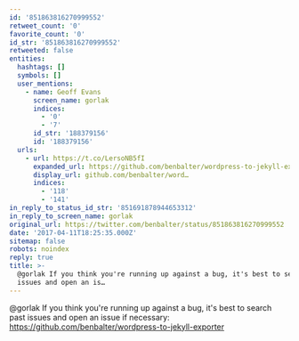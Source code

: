 ```yaml
---
id: '851863816270999552'
retweet_count: '0'
favorite_count: '0'
id_str: '851863816270999552'
retweeted: false
entities:
  hashtags: []
  symbols: []
  user_mentions:
    - name: Geoff Evans
      screen_name: gorlak
      indices:
        - '0'
        - '7'
      id_str: '188379156'
      id: '188379156'
  urls:
    - url: https://t.co/LersoNB5fI
      expanded_url: https://github.com/benbalter/wordpress-to-jekyll-exporter
      display_url: github.com/benbalter/word…
      indices:
        - '118'
        - '141'
in_reply_to_status_id_str: '851691878944653312'
in_reply_to_screen_name: gorlak
original_url: https://twitter.com/benbalter/status/851863816270999552
date: '2017-04-11T18:25:35.000Z'
sitemap: false
robots: noindex
reply: true
title: >-
  @gorlak If you think you're running up against a bug, it's best to search past
  issues and open an is…
---
```


@gorlak If you think you're running up against a bug, it's best to search past issues and open an issue if necessary: https://github.com/benbalter/wordpress-to-jekyll-exporter